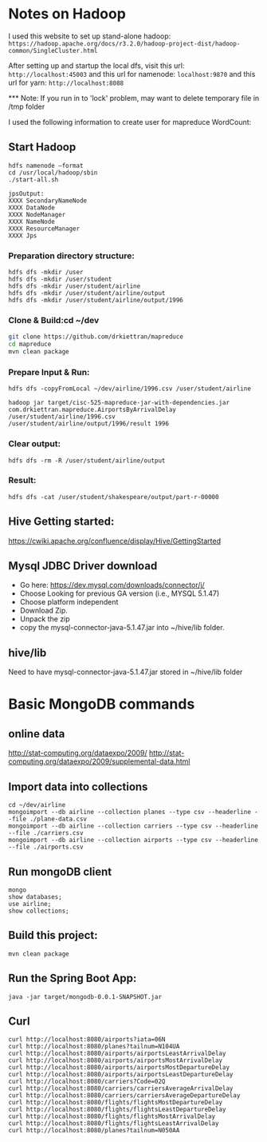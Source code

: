 # Notes on Hadoop
I used this website to set up stand-alone hadoop: 
`https://hadoop.apache.org/docs/r3.2.0/hadoop-project-dist/hadoop-common/SingleCluster.html`

After setting up and startup the local dfs, visit this url:
`http://localhost:45003` and this url for namenode: 
`localhost:9870` and this url for yarn: 
`http://localhost:8088` 

*** Note: If you run in to 'lock' problem, may want to delete temporary file in /tmp folder

I used the following information to create user for mapreduce WordCount:

## Start Hadoop

```
hdfs namenode –format
cd /usr/local/hadoop/sbin
./start-all.sh

jpsOutput:
XXXX SecondaryNameNode
XXXX DataNode
XXXX NodeManager
XXXX NameNode
XXXX ResourceManager
XXXX Jps
```



### Preparation directory structure:
```
hdfs dfs -mkdir /user
hdfs dfs -mkdir /user/student
hdfs dfs -mkdir /user/student/airline
hdfs dfs -mkdir /user/student/airline/output
hdfs dfs -mkdir /user/student/airline/output/1996

```



### Clone & Build:cd ~/dev
```bash
git clone https://github.com/drkiettran/mapreduce
cd mapreduce
mvn clean package
```

### Prepare Input & Run:
```
hdfs dfs -copyFromLocal ~/dev/airline/1996.csv /user/student/airline

hadoop jar target/cisc-525-mapreduce-jar-with-dependencies.jar com.drkiettran.mapreduce.AirportsByArrivalDelay /user/student/airline/1996.csv /user/student/airline/output/1996/result 1996

```

### Clear output:
```
hdfs dfs -rm -R /user/student/airline/output
```

### Result:
```
hdfs dfs -cat /user/student/shakespeare/output/part-r-00000 

```

## Hive Getting started:

https://cwiki.apache.org/confluence/display/Hive/GettingStarted

## Mysql JDBC Driver download

- Go here: https://dev.mysql.com/downloads/connector/j/
- Choose Looking for previous GA version (i.e., MYSQL 5.1.47)
- Choose platform independent
- Download Zip.
- Unpack the zip
- copy the mysql-connector-java-5.1.47.jar into ~/hive/lib folder.

## hive/lib
Need to have mysql-connector-java-5.1.47.jar stored in ~/hive/lib folder








# Basic MongoDB commands

## online data

http://stat-computing.org/dataexpo/2009/
http://stat-computing.org/dataexpo/2009/supplemental-data.html


## Import data into collections

```
cd ~/dev/airline
mongoimport --db airline --collection planes --type csv --headerline --file ./plane-data.csv
mongoimport --db airline --collection carriers --type csv --headerline --file ./carriers.csv
mongoimport --db airline --collection airports --type csv --headerline --file ./airports.csv
```


## Run mongoDB client

```
mongo
show databases;
use airline;
show collections;
```



## Build this project:

```
mvn clean package
```

## Run the Spring Boot App:

```
java -jar target/mongodb-0.0.1-SNAPSHOT.jar

```

## Curl

```
curl http://localhost:8080/airports?iata=06N
curl http://localhost:8080/planes?tailnum=N104UA
curl http://localhost:8080/airports/airportsLeastArrivalDelay
curl http://localhost:8080/airports/airportsMostArrivalDelay
curl http://localhost:8080/airports/airportsMostDepartureDelay
curl http://localhost:8080/airports/airportsLeastDepartureDelay
curl http://localhost:8080/carriers?Code=02Q
curl http://localhost:8080/carriers/carriersAverageArrivalDelay
curl http://localhost:8080/carriers/carriersAverageDepartureDelay
curl http://localhost:8080/flights/flightsMostDepartureDelay
curl http://localhost:8080/flights/flightsLeastDepartureDelay
curl http://localhost:8080/flights/flightsMostArrivalDelay
curl http://localhost:8080/flights/flightsLeastArrivalDelay
curl http://localhost:8080/planes?tailnum=N050AA
```

